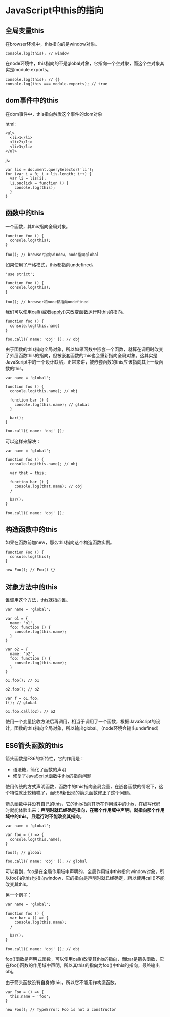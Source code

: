# JavaScript中this的指向

## 全局变量this

在browser环境中，this指向的是window对象。

    console.log(this); // window

在node环境中，this指向的不是global对象，它指向一个空对象，而这个空对象其实是module.exports。

    console.log(this); // {}
    console.log(this === module.exports); // true

## dom事件中的this

在dom事件中，this指向触发这个事件的dom对象

html:

    <ul>
      <li>1</li>
      <li>2</li>
      <li>3</li>
    </ul>

js:

    var lis = document.querySelector('li');
    for (var i = 0; i < lis.length; i++) {
      var li = lis[i];
      li.onclick = function () {
        console.log(this);
      }
    }

## 函数中的this

一个函数，其this指向全局对象。

    function foo () {
      console.log(this);
    }

    foo(); // browser指向window，node指向global

如果使用了严格模式，this都指向undefined。

    'use strict';

    function foo () {
      console.log(this);
    }

    foo(); // browser和node都指向undefined

我们可以使用call()或者apply()来改变函数运行时this的指向。

    function foo () {
      console.log(this.name)
    }

    foo.call({ name: 'obj' }); // obj

由于函数的this指向全局对象，所以如果函数中嵌套一个函数，就算在调用时改变了外层函数this的指向，但被嵌套函数的this也会重新指向全局对象。这其实是JavaScript中的一个设计缺陷，正常来讲，被嵌套函数的this应该指向其上一级函数的this。

    var name = 'global';

    function foo () {
      console.log(this.name); // obj

      function bar () {
        console.log(this.name); // global
      }

      bar();
    }

    foo.call({ name: 'obj' });

可以这样来解决：

    var name = 'global';

    function foo () {
      console.log(this.name); // obj

      var that = this;

      function bar () {
        console.log(that.name); // obj
      }

      bar();
    }

    foo.call({ name: 'obj' });

## 构造函数中的this

如果在函数前加new，那么this指向这个构造函数实例。

    function Foo () {
      console.log(this);
    }

    new Foo(); // Foo() {}

## 对象方法中的this

谁调用这个方法，this就指向谁。

    var name = 'global';

    var o1 = {
      name: 'o1',
      foo: function () {
        console.log(this.name);
      }
    }

    var o2 = {
      name: 'o2',
      foo: function () {
        console.log(this.name);
      }
    }

    o1.foo(); // o1

    o2.foo(); // o2

    var f = o1.foo;
    f(); // global

    o1.foo.call(o2); // o2

使用一个变量接收方法后再调用，相当于调用了一个函数，根据JavaScript的设计，函数的this指向全局对象，所以输出global。（node环境会输出undefined）

## ES6箭头函数的this

箭头函数是ES6的新特性，它的作用是：

* 语法糖，简化了函数的声明
* 修复了JavaScript函数中this的指向问题

使用传统的方式声明函数，函数中的this指向全局变量，在嵌套函数的情况下，这个特性就比较糟糕了，而ES6新出现的箭头函数修正了这个问题。

箭头函数中并没有自己的this，它的this指向其所在作用域中的this，在编写代码时就能体验出来：**声明时就已经确定指向，在哪个作用域中声明，就指向那个作用域中的this，且运行时不能改变其指向。**

    var name = 'global';

    var foo = () => {
      console.log(this.name);
    }

    foo(); // global

    foo.call({ name: 'obj' }); // global

可以看到，foo是在全局作用域中声明的，全局作用域中this指向window对象，所以foo()的this也指向window，它的指向是声明时就已经确定，所以使用call()不能改变其this。

另一个例子：

    var name = 'global';

    function foo () {
      var bar = () => {
        console.log(this.name);
      }

      bar();
    }

    foo.call({ name: 'obj' }); // obj

foo()函数是声明式函数，可以使用call()改变其this的指向，而bar是箭头函数，它在foo()函数的作用域中声明，所以其this的指向为foo()中this的指向，最终输出obj。

由于箭头函数没有自身的this，所以它不能用作构造函数。

    var Foo = () => {
      this.name = 'foo';
    }

    new Foo(); // TypeError: Foo is not a constructor
